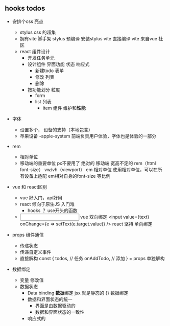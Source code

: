 ## hooks todos

- 安排个css 亮点
  - stylus
    css 的超集
  - 拥有vite 脚手架
    stylus 预编译 安装stylus vite 直接编译
    vite 来自vue 社区
  - react 组件设计
    - 开发任务单元
    - 设计组件
      界面功能 状态 响应式 
      - 新建todo 表单
      - 修改 列表
      - 删除 
    - 按功能划分 粒度
      - form
      - list 列表
        - item 组件 维护和**性能**

- 字体
  - 设置多个， 设备的支持（本地包含）
  - 苹果设备  -apple-system  前端负责用户体验，字体也是体验的一部分
- rem
  - 相对单位
  - 移动端的重要单位 px不要用了 绝对的
    移动端 宽高不定的 rem（html font-size） vw/vh（viewport） em  相对单位
    使用相对单位，可以在所有设备上适配
    em相对自身的font-size 等比例

- vue 和 react区别
  - vue 好入门，api好用
  - react 倾向于原生JS  入门难
    - hooks ？ use开头的函数
  - <input v-model="text" /> vue 双向绑定
    <input value={text} onChange={e => setText(e.target.value)} />
    react 坚持 单向绑定

- props  组件通信
  - 传递状态
  - 传递自定义事件
  - 直接解构
    const {
      todos, // 任务
      onAddTodo, // 添加
    } = props  单独解构
- 数据绑定
  - 变量  修改值
  - 数据状态
    - Data binding **数据**绑定  jsx 就是静态的
    {} 数据绑定
    - 数据和界面状态的统一
      - 界面是由数据驱动的
      - 数据和界面状态的一致性
    - 响应式的 